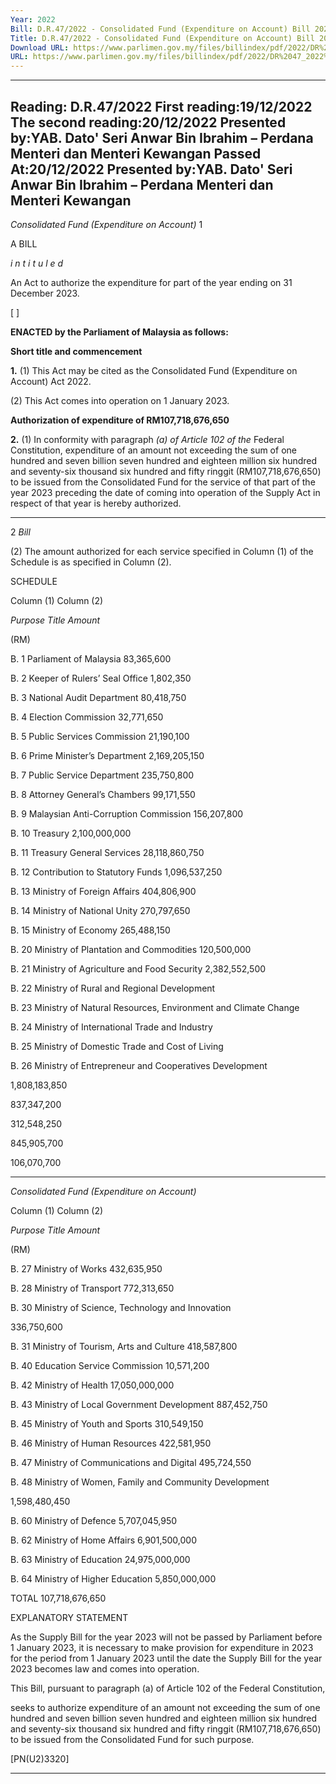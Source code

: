 ```yaml
---
Year: 2022
Bill: D.R.47/2022 - Consolidated Fund (Expenditure on Account) Bill 2022 (Passed)
Title: D.R.47/2022 - Consolidated Fund (Expenditure on Account) Bill 2022 (Passed)
Download URL: https://www.parlimen.gov.my/files/billindex/pdf/2022/DR%2047_2022%20-eng.pdf
URL: https://www.parlimen.gov.my/files/billindex/pdf/2022/DR%2047_2022%20-eng.pdf
---
```

---
Reading:
D.R.47/2022
First reading:19/12/2022
The second reading:20/12/2022
Presented by:YAB. Dato' Seri Anwar Bin Ibrahim – Perdana Menteri dan Menteri Kewangan
Passed At:20/12/2022
Presented by:YAB. Dato' Seri Anwar Bin Ibrahim – Perdana Menteri dan Menteri Kewangan
---

_Consolidated Fund (Expenditure on Account)_ 1

A BILL

_i n t i t u l e d_

An Act to authorize the expenditure for part of the year ending
on 31 December 2023.

[ ]

**ENACTED by the Parliament of Malaysia as follows:**

**Short title and commencement**

**1.** (1) This Act may be cited as the Consolidated Fund (Expenditure
on Account) Act 2022.

(2) This Act comes into operation on 1 January 2023.

**Authorization of expenditure of RM107,718,676,650**

**2.** (1) In conformity with paragraph _(a) of Article 102 of the_
Federal Constitution, expenditure of an amount not exceeding the
sum of one hundred and seven billion seven hundred and eighteen
million six hundred and seventy-six thousand six hundred and fifty
ringgit (RM107,718,676,650) to be issued from the Consolidated
Fund for the service of that part of the year 2023 preceding the
date of coming into operation of the Supply Act in respect of
that year is hereby authorized.


-----

2 _Bill_

(2) The amount authorized for each service specified in
Column (1) of the Schedule is as specified in Column (2).

SCHEDULE

Column (1) Column (2)

_Purpose_ _Title_ _Amount_

(RM)

B. 1 Parliament of Malaysia 83,365,600

B. 2 Keeper of Rulers’ Seal Office 1,802,350

B. 3 National Audit Department 80,418,750

B. 4 Election Commission 32,771,650

B. 5 Public Services Commission 21,190,100

B. 6 Prime Minister’s Department 2,169,205,150

B. 7 Public Service Department 235,750,800

B. 8 Attorney General’s Chambers 99,171,550

B. 9 Malaysian Anti-Corruption Commission 156,207,800

B. 10 Treasury 2,100,000,000

B. 11 Treasury General Services 28,118,860,750

B. 12 Contribution to Statutory Funds 1,096,537,250

B. 13 Ministry of Foreign Affairs 404,806,900

B. 14 Ministry of National Unity 270,797,650

B. 15 Ministry of Economy 265,488,150

B. 20 Ministry of Plantation and Commodities 120,500,000

B. 21 Ministry of Agriculture and Food Security 2,382,552,500


B. 22 Ministry of Rural and Regional
Development

B. 23 Ministry of Natural Resources, Environment
and Climate Change

B. 24 Ministry of International Trade and
Industry

B. 25 Ministry of Domestic Trade and Cost of
Living

B. 26 Ministry of Entrepreneur and Cooperatives
Development


1,808,183,850

837,347,200

312,548,250

845,905,700

106,070,700


-----

_Consolidated Fund (Expenditure on Account)_

Column (1) Column (2)

_Purpose_ _Title_ _Amount_

(RM)

B. 27 Ministry of Works 432,635,950

B. 28 Ministry of Transport 772,313,650


B. 30 Ministry of Science, Technology and
Innovation


336,750,600


B. 31 Ministry of Tourism, Arts and Culture 418,587,800

B. 40 Education Service Commission 10,571,200

B. 42 Ministry of Health 17,050,000,000

B. 43 Ministry of Local Government Development 887,452,750

B. 45 Ministry of Youth and Sports 310,549,150

B. 46 Ministry of Human Resources 422,581,950

B. 47 Ministry of Communications and Digital 495,724,550


B. 48 Ministry of Women, Family and
Community Development


1,598,480,450


B. 60 Ministry of Defence 5,707,045,950

B. 62 Ministry of Home Affairs 6,901,500,000

B. 63 Ministry of Education 24,975,000,000

B. 64 Ministry of Higher Education 5,850,000,000

TOTAL 107,718,676,650

EXPLANATORY STATEMENT

As the Supply Bill for the year 2023 will not be passed by Parliament before
1 January 2023, it is necessary to make provision for expenditure in 2023 for
the period from 1 January 2023 until the date the Supply Bill for the
year 2023 becomes law and comes into operation.

This Bill, pursuant to paragraph (a) of Article 102 of the Federal Constitution,

seeks to authorize expenditure of an amount not exceeding the sum of one
hundred and seven billion seven hundred and eighteen million six hundred
and seventy-six thousand six hundred and fifty ringgit (RM107,718,676,650)
to be issued from the Consolidated Fund for such purpose.

[PN(U2)3320]


-----


